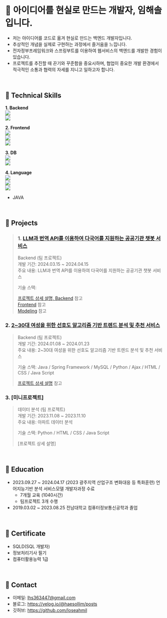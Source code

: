 # :pushpin: 아이디어를 현실로 만드는 개발자, 임해솔입니다.
- 저는 아이디어를 코드로 옮겨 현실로 만드는 백엔드 개발자입니다.<br>
- 추상적인 개념을 실제로 구현하는 과정에서 즐거움을 느낍니다.<br>
- 전자정부프레임워크와 스프링부트를 이용하여 웹서비스의 백엔드를 개발한 경험이 있습니다.<br>
- 프로젝트를 추진할 때 끈기와 꾸준함을 중요시하며, 협업이 중요한 개발 환경에서 적극적인 소통과 협력의 자세를 지니고 일하고자 합니다.

</br>

## :pushpin: Technical Skills
<b>1. Backend</b><br>
<img src="https://img.shields.io/badge/spring-6DB33F?style=for-the-badge&logo=spring&logoColor=white"><br>
<img src="https://img.shields.io/badge/springboot-6DB33F?style=for-the-badge&logo=springboot&logoColor=white">

<b>2. Frontend</b><br>
<img src="https://img.shields.io/badge/html-E34F26?style=for-the-badge&logo=html5&logoColor=white"><br>
<img src="https://img.shields.io/badge/css-1572B6?style=for-the-badge&logo=css3&logoColor=white"><br>
<img src="https://img.shields.io/badge/javascript-F7DF1E?style=for-the-badge&logo=javascript&logoColor=white"><br>

<b>3. DB</b><br>
<img src="https://img.shields.io/badge/mysql-4479A1?style=for-the-badge&logo=mysql&logoColor=white"><br>
<img src="https://img.shields.io/badge/oracle-F80000?style=for-the-badge&logo=oracle&logoColor=white"><br>

<b>4. Language</b><br>
<img src="https://img.shields.io/badge/python-3776AB?style=for-the-badge&logo=python&logoColor=white"><br>
<img src="https://img.shields.io/badge/C-A8B9CC?style=for-the-badge&logo=c&logoColor=white"><br>
<img src="https://img.shields.io/badge/C++-00599C?style=for-the-badge&logo=cplusplus&logoColor=white"><br>
- JAVA

</br>

## :pushpin: Projects
>### 1. [LLM과 번역 API를 이용하여 다국어를 지원하는 공공기관 챗봇 서비스](https://github.com/Project-TokTalk/backend)
>Backend (팀 프로젝트)<br>
>개발 기간: 2024.03.15 ~ 2024.04.15<br>
>주요 내용: LLM과 번역 API를 이용하여 다국어를 지원하는 공공기관 챗봇 서비스
>
>기술 스택: 
>  
>[프로젝트 상세 설명, Backend](https://github.com/Project-TokTalk/backend) 참고<br>
>[Frontend](https://github.com/Project-TokTalk/React) 참고<br>
>[Modeling](https://github.com/Project-TokTalk/Modeling) 참고
>
### 2. [2~30대 여성을 위한 선호도 알고리즘 기반 트렌드 분석 및 추천 서비스](https://github.com/2023-SMHRD-IS-AI1/RepoUp)
>Backend (팀 프로젝트)<br>
>개발 기간: 2024.01.08 ~ 2024.01.23<br>
>주요 내용: 2~30대 여성을 위한 선호도 알고리즘 기반 트렌드 분석 및 추천 서비스
>
>기술 스택: Java / Spring Framework / MySQL / Python / Ajax / HTML / CSS / Java Script
>  
>[프로젝트 상세 설명](https://github.com/2023-SMHRD-IS-AI1/RepoUp) 참고
>
### 3. [미니프로젝트]
>데이터 분석 (팀 프로젝트)<br>
>개발 기간: 2023.11.08 ~ 2023.11.10<br>
>주요 내용: 아파트 데이터 분석
>
>기술 스택: Python / HTML / CSS / Java Script
>
>[프로젝트 상세 설명]
</br>

## :pushpin: Education
- 2023.09.27 ~ 2024.04.17 (2023 광주지역 산업구조 변화대응 등 특화훈련) 언어지능기반 분석 서비스모델 개발자과정 수료
    - 7개월 교육 (1040시간)
    - 팀프로젝트 3개 수행
- 2019.03.02 ~ 2023.08.25 전남대학교 컴퓨터정보통신공학과 졸업

</br>

## :pushpin: Certificate
- SQLD(SQL 개발자)
- 정보처리기사 필기
- 컴퓨터활용능력 1급

</br>

## :pushpin: Contact
- 이메일: lhs363447@gmail.com
- 블로그: https://velog.io/@haesollim/posts
- 깃허브: https://github.com/loseahmil
